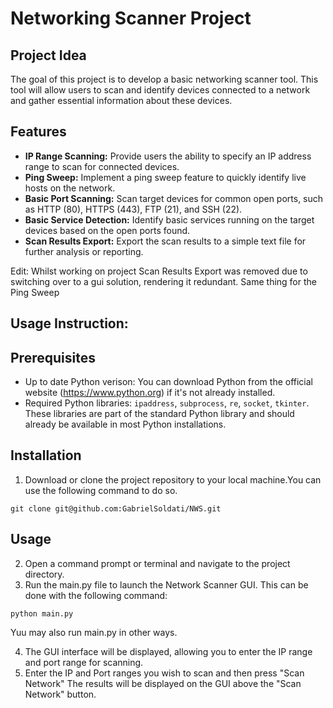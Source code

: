 # Networking Scanner Project

## Project Idea

The goal of this project is to develop a basic networking scanner tool. This tool will allow users to scan and identify devices connected to a network and gather essential information about these devices.

## Features

- **IP Range Scanning:** Provide users the ability to specify an IP address range to scan for connected devices.
- **Ping Sweep:** Implement a ping sweep feature to quickly identify live hosts on the network.
- **Basic Port Scanning:** Scan target devices for common open ports, such as HTTP (80), HTTPS (443), FTP (21), and SSH (22).
- **Basic Service Detection:** Identify basic services running on the target devices based on the open ports found.
- **Scan Results Export:** Export the scan results to a simple text file for further analysis or reporting.

Edit: Whilst working on project Scan Results Export was removed due to switching over to a gui solution, rendering it redundant.
Same thing for the Ping Sweep

## Usage Instruction:

## Prerequisites
- Up to date Python verison: You can download Python from the official website (https://www.python.org) if it's not already installed.
- Required Python libraries: `ipaddress`, `subprocess`, `re`, `socket`, `tkinter`. These libraries are part of the standard Python library and should already be available in most Python installations.

## Installation
1. Download or clone the project repository to your local machine.You can use the following command to do so.
```
git clone git@github.com:GabrielSoldati/NWS.git

```


## Usage
2. Open a command prompt or terminal and navigate to the project directory.
3. Run the main.py file to launch the Network Scanner GUI. This can be done with the following command:

```
python main.py
```
Yuu may also run main.py in other ways.

4. The GUI interface will be displayed, allowing you to enter the IP range and port range for scanning.
5. Enter the IP and Port ranges you wish to scan and then press "Scan Network"
The results will be displayed on the GUI above the "Scan Network" button.

